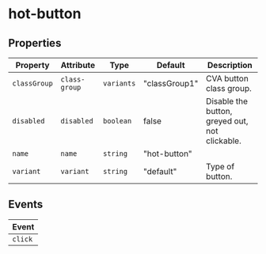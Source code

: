 # hot-button

## Properties

| Property     | Attribute     | Type       | Default       | Description                                    |
|--------------|---------------|------------|---------------|------------------------------------------------|
| `classGroup` | `class-group` | `variants` | "classGroup1" | CVA button class group.                        |
| `disabled`   | `disabled`    | `boolean`  | false         | Disable the button, greyed out, not clickable. |
| `name`       | `name`        | `string`   | "hot-button"  |                                                |
| `variant`    | `variant`     | `string`   | "default"     | Type of button.                                |

## Events

| Event   |
|---------|
| `click` |
